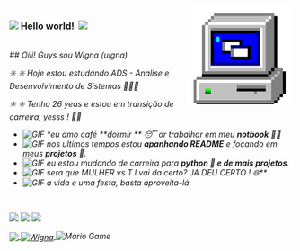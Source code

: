 


 
<!-- 
    &nbsp; [![HitCount](http://hits.dwyl.com/TheDudeThatCode/TheDudeThatCode.svg)](http://hits.dwyl.com/TheDudeThatCode/TheDudeThatCode) 
-->

<img align="right" alt="PC GIF" src="https://github.com/TheDudeThatCode/TheDudeThatCode/blob/master/Assets/PC.gif" width="190" />

### <img src="https://github.com/TheDudeThatCode/TheDudeThatCode/blob/master/Assets/Hi.gif" width="29px"> **Hello world!** &nbsp;<img src="https://github.com/TheDudeThatCode/TheDudeThatCode/blob/master/Assets/Earth.gif" width="24px">

<p>
  <em>
   
   

<br>
 ## Oiii! Guys sou Wigna (uigna)

 <div>
 ✳️ ✳️ Hoje estou estudando ADS - Analise e Desenvolvimento de Sistemas 👩🏿‍💻
 
✳️ ✳️  Tenho 26 yeas e estou em transição de carreira, yesss ! 💃🏽
 
 

- <img alt="GIF" src="https://github.com/TheDudeThatCode/TheDudeThatCode/blob/master/Assets/wave.gif" width="20vw" /> **eu amo café* **dormir ** 😴 or *trabalhar* em meu **notbook** 👨‍💻
- <img alt="GIF" src="https://github.com/TheDudeThatCode/TheDudeThatCode/blob/master/Assets/gandalf_parrot.gif" width="20vw" /> nos ultimos tempos estou  **apanhando  README** e focando  em meus **projetos** 💪.
- <img alt="GIF" src="https://github.com/TheDudeThatCode/TheDudeThatCode/blob/master/Assets/headbang.gif" width="20vw" /> eu estou mudando de carreira  para **python 🐍  e de mais projetos**.
- <img alt="GIF" src="https://github.com/TheDudeThatCode/TheDudeThatCode/blob/master/Assets/hmm.gif" width="20vw" /> sera que  *MULHER* vs *T.I* vai da certo? 
  *JA DEU CERTO !* 🌐**
- <img alt="GIF" src="https://github.com/TheDudeThatCode/TheDudeThatCode/blob/master/Assets/happy.gif" width="20vw" /> *a vida e uma festa, basta aproveita-lá*
 <div>


                                                                                                                                        
<div style="display: inline_block"><br>

 
  
 <a href="https://instagram.com/wigna.romaisa" target="_blank"><img src="https://img.shields.io/badge/-Instagram-%23E4405F?style=for-the-badge&logo=instagram&logoColor=white" target="_blank"></a>
 	<a href="https://www.twitch.tv/wignaroma" target="_blank"><img src="https://img.shields.io/badge/Twitch-9146FF?style=for-the-badge&logo=twitch&logoColor=white" target="_blank"></a>
 <a href="https://discord.gg/G9GPg5SA75" target="_blank"><img src="https://img.shields.io/badge/Discord-7289DA?style=for-the-badge&logo=discord&logoColor=white" target="_blank"></a> 

 </div>
  
<a href="https://github.com/TheDudeThatCode">
  <img align="center" src="https://github-readme-stats.vercel.app/api/top-langs/?username=TheDudeThatCode&theme=dark&hide_langs_below=1" />
</a>
  

  
<a href="https://github.com/TheDudeThatCode">
 <img align="center" src="https://github-readme-stats.vercel.app/api?username=TheDudeThatCode&show_icons=true&theme=dark&line_height=20" alt="Wigna "/>
</a>


  

<img src="https://github.com/TheDudeThatCode/TheDudeThatCode/blob/master/Assets/Mario_Gameplay.gif" alt="Mario Game" width="980">

<br>
                                                                                                                                 
  

                                                                                                                                   
                                                                                                                                   
